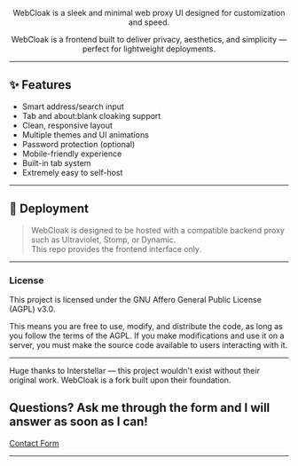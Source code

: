 <div align="center">
    <p>WebCloak is a sleek and minimal web proxy UI designed for customization and speed.</p>
    <p>WebCloak is a frontend built to deliver privacy, aesthetics, and simplicity — perfect for lightweight deployments.</p>
</div>

<!-- If you add a screenshot later, you can place it here -->
<!-- ![screenshot](assets/media/screenshots/preview.png) -->

---

## ✨ Features

- Smart address/search input
- Tab and about:blank cloaking support
- Clean, responsive layout
- Multiple themes and UI animations
- Password protection (optional)
- Mobile-friendly experience
- Built-in tab system
- Extremely easy to self-host

---

## 🚀 Deployment

> WebCloak is designed to be hosted with a compatible backend proxy such as Ultraviolet, Stomp, or Dynamic.  
> This repo provides the frontend interface only.

---

### License
This project is licensed under the GNU Affero General Public License (AGPL) v3.0.

This means you are free to use, modify, and distribute the code, as long as you follow the terms of the AGPL. If you make modifications and use it on a server, you must make the source code available to users interacting with it.

---

Huge thanks to Interstellar — this project wouldn't exist without their original work. WebCloak is a fork built upon their foundation.

## Questions? Ask me through the form and I will answer as soon as I can!
[Contact Form](https://forms.gle/QwVYgR8Au148gAoJ8) 

---

